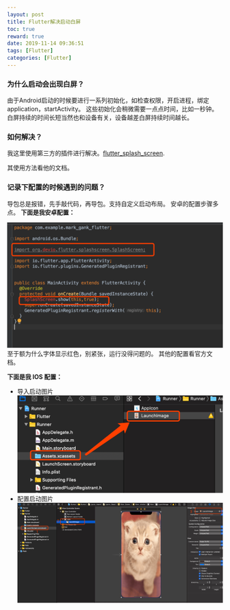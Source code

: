 ```yaml
---
layout: post
title: Flutter解决启动白屏
toc: true
reward: true
date: 2019-11-14 09:36:51
tags: [Flutter]
categories: [Flutter]
---
```

### 为什么启动会出现白屏？
由于Android启动的时候要进行一系列初始化，如检查权限，开启进程，绑定application，startActivity。
这些初始化会稍微需要一点点时间，比如一秒钟。白屏持续的时间长短当然也和设备有关，设备越差白屏持续时间越长。
<!--more-->
### 如何解决？
我这里使用第三方的插件进行解决。[flutter_splash_screen](https://pub.flutter-io.cn/packages/flutter_splash_screen).

其使用方法看他的文档。

### 记录下配置的时候遇到的问题？
导包总是报错，先手敲代码，再导包。支持自定义启动布局。
安卓的配置步骤多点。
**下面是我安卓配置：**

![](https://github.com/MarkCHYL/BLOG/blob/master/marksource/images/WechatIMG308.png?raw=true)
至于额为什么字体显示红色，别紧张，运行没得问题的。
其他的配置看官方文档。

**下面是我 IOS 配置：**
* 导入启动图片
![](https://github.com/MarkCHYL/BLOG/blob/master/marksource/images/WechatIMG309.png?raw=true)
* 配置启动图片
![](https://github.com/MarkCHYL/BLOG/blob/master/marksource/images/WechatIMG310.png?raw=true)




